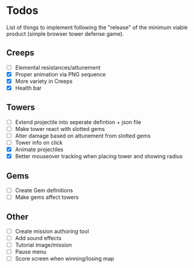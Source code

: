# Todos

List of things to implement following the "release" of the minimum viable product (simple browser tower defense game).

## Creeps

-   [ ] Elemental resistances/attunement
-   [x] Proper animation via PNG sequence
-   [x] More variety in Creeps
-   [x] Health bar

## Towers

-   [ ] Extend projectile into seperate defintion + json file
-   [ ] Make tower react with slotted gems
-   [ ] Alter damage based on attunement from slotted gems
-   [ ] Tower info on click
-   [x] Animate projectiles
-   [x] Better mouseover tracking when placing tower and showing radius

## Gems

-   [ ] Create Gem definitions
-   [ ] Make gems affect towers

## Other

-   [ ] Create mission authoring tool
-   [ ] Add sound effects
-   [ ] Tutorial image/mission
-   [ ] Pause menu
-   [ ] Score screen when winning/losing map
